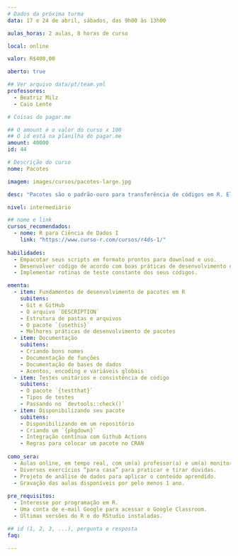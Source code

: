 ```yaml
---
# Dados da próxima turma
data: 17 e 24 de abril, sábados, das 9h00 às 13h00

aulas_horas: 2 aulas, 8 horas de curso

local: online

valor: R$400,00

aberto: true

## Ver arquivo data/pt/team.yml
professores:
  - Beatriz Milz
  - Caio Lente

# Coisas do pagar.me

## O amount é o valor do curso x 100
## O id está na planilha do pagar.me
amount: 40000
id: 44

# Descrição do curso
nome: Pacotes

imagem: images/cursos/pacotes-large.jpg

desc: "Pacotes são o padrão-ouro para transferência de códigos em R. Eles encapsulam funções e sua documentação, bem como exemplos de código e conjuntos de dados. Nesse curso você vai aprender a transformar seus scripts em pacotes que outras pessoas podem baixar, instalar e usar. Pode parecer muito difícil, mas na verdade escrever seus programas em pacotes pode simplificar e agilizar o seu trabalho, além de facilitar o compartilhamento. Vamos te guiar desde os princípios e definições básicas de pacotes até as melhores práticas, como o uso de testes unitários e elaboração de documentação."

nivel: intermediário

## nome e link
cursos_recomendados:
  - nome: R para Ciência de Dados I
    link: "https://www.curso-r.com/cursos/r4ds-1/"
  
habilidades:
  - Empacotar seus scripts em formato prontos para download e uso.
  - Desenvolver código de acordo com boas práticas de desenvolvimento de pacotes.
  - Implementar rotinas de teste constante dos seus códigos.

ementa:
  - item: Fundamentos de desenvolvimento de pacotes em R
    subitens:
    - Git e GitHub
    - O arquivo `DESCRIPTION`
    - Estrutura de pastas e arquivos
    - O pacote `{usethis}`
    - Melhores práticas de desenvolvimento de pacotes
  - item: Documentação
    subitens:
    - Criando bons nomes
    - Documentação de funções
    - Documentação de bases de dados
    - Acentos, encoding e variáveis globais
  - item: Testes unitários e consistência de código
    subitens:
    - O pacote `{testthat}`
    - Tipos de testes
    - Passando no `devtools::check()`
  - item: Disponibilizando seu pacote
    subitens:
    - Disponibilizando em um repositório
    - Criando um `{pkgdown}`
    - Integração contínua com Github Actions
    - Regras para colocar um pacote no CRAN
  
como_sera: 
  - Aulas online, em tempo real, com um(a) professor(a) e um(a) monitor(a).
  - Diversos exercícios “para casa” para praticar e tirar dúvidas.
  - Projeto de análise de dados para aplicar o conteúdo aprendido.
  - Gravação das aulas disponíveis por pelo menos 1 ano.
  
pre_requisitos: 
  - Interesse por programação em R.
  - Uma conta de e-mail Google para acessar o Google Classroom.
  - Últimas versões do R e do RStudio instaladas.

## id (1, 2, 3, ...), pergunta e resposta
faq:
  
---
```


